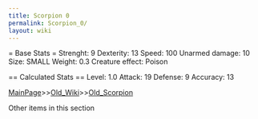 ```yaml
---
title: Scorpion 0
permalink: Scorpion_0/
layout: wiki
---
```

= Base Stats =
 Strenght: 9
 Dexterity: 13
 Speed: 100
 Unarmed damage: 10
 Size: SMALL
 Weight: 0.3
 Creature effect: Poison

== Calculated Stats ==
 Level: 1.0
 Attack: 19
 Defense: 9
 Accuracy: 13

[MainPage](/keeperrl_wiki/ "wikilink")>>[Old_Wiki](/keeperrl_wiki/Old_Wiki "wikilink")>>[Old_Scorpion](/keeperrl_wiki/Old_Scorpion "wikilink")

Other items in this section
